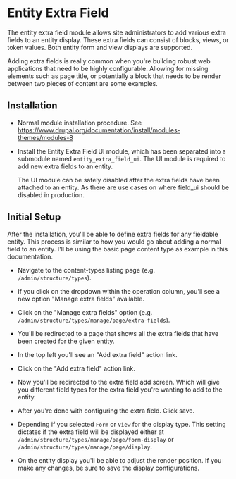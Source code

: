 Entity Extra Field
===========

The entity extra field module allows site administrators to add various extra fields to an entity display. These extra fields can consist of blocks, views, or token values. Both entity form and view displays are supported.

Adding extra fields is really common when you're building robust web applications that need to be highly configurable. Allowing for missing elements such as page title, or potentially a block that needs to be render between two pieces of content are some examples.

Installation
------------

* Normal module installation procedure. See
  https://www.drupal.org/documentation/install/modules-themes/modules-8

* Install the Entity Extra Field UI module, which has been separated into a submodule named `entity_extra_field_ui`. The UI module is required to add new extra fields to an entity.

	The UI module can be safely disabled after the extra fields have been attached to an entity. As there are use cases on where field_ui should be disabled in production.

Initial Setup
------------

After the installation, you'll be able to define extra fields for any fieldable entity. This process is similar to how you would go about adding a normal field to an entity. I'll be using the basic page content type as example in this documentation.

* Navigate to the content-types listing page (e.g.  `/admin/structure/types`).

* If you click on the dropdown within the operation column, you'll see a new option "Manage extra fields" available.

* Click on the "Manage extra fields" option (e.g. `/admin/structure/types/manage/page/extra-fields`).

* You'll be redirected to a page that shows all the extra fields that have been created for the given entity.

* In the top left you'll see an "Add extra field" action link.

* Click on the "Add extra field" action link.

* Now you'll be redirected to the extra field add screen. Which will give you different field types for the extra field you're wanting to add to the entity.

* After you're done with configuring the extra field. Click save.

* Depending if you selected `Form` or `View` for the display type. This setting dictates if the extra field will be displayed either at `/admin/structure/types/manage/page/form-display` or `/admin/structure/types/manage/page/display`.

* On the entity display you'll be able to adjust the render position. If you make any changes, be sure to save the display configurations.
